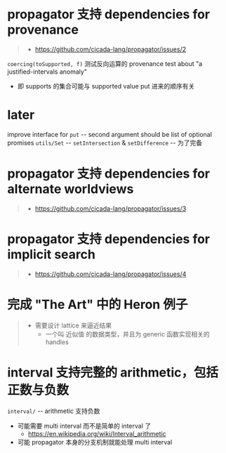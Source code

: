 # propagator 支持 dependencies for provenance

> - https://github.com/cicada-lang/propagator/issues/2

`coercing(toSupported, f)`
测试反向运算的 provenance
test about "a justified-intervals anomaly"

- 即 supports 的集合可能与 supported value put 进来的顺序有关

# later

improve interface for `put` -- second argument should be list of optional promises
`utils/Set` -- `setIntersection` & `setDifference` -- 为了完备

# propagator 支持 dependencies for alternate worldviews

> - https://github.com/cicada-lang/propagator/issues/3

# propagator 支持 dependencies for implicit search

> - https://github.com/cicada-lang/propagator/issues/4

# 完成 "The Art" 中的 Heron 例子

> - 需要设计 lattice 来逼近结果
>   - 一个叫 近似值 的数据类型，并且为 generic 函数实现相关的 handles

# interval 支持完整的 arithmetic，包括正数与负数

`interval/` -- arithmetic 支持负数

- 可能需要 multi interval 而不是简单的 interval 了
  - https://en.wikipedia.org/wiki/Interval_arithmetic
- 可能 propagator 本身的分支机制就能处理 multi interval
